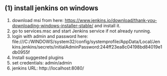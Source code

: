 ## (1) install jenkins on windows

1.  download msi from here: https://www.jenkins.io/download/thank-you-downloading-windows-installer-stable/ and install it. 
2.  go to services.msc and start Jenkins service if not already running.
3.  login with admin and password here: file:///C:/WINDOWS/system32/config/systemprofile/AppData/Local/Jenkins.jenkins/secrets/initialAdminPassword:244ff23ea8c04198bd84019e1db0955f
4.  Install suggested plugins
5.  set credentials: admin/admin
6.  jenkins URL: http://localhost:8080/
